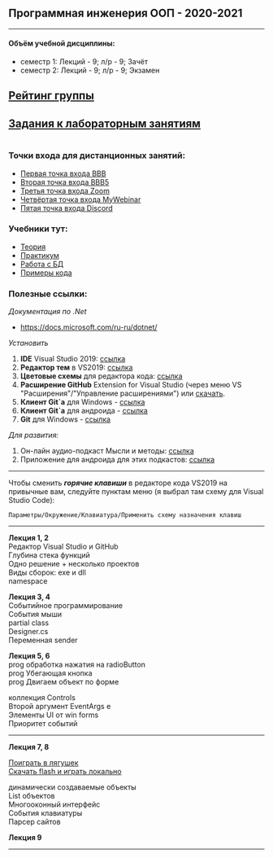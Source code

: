 ## Программная инженерия ООП - 2020-2021
 
--- 
#### Объём учебной дисциплины:
* семестр 1: Лекций - 9; л/р - 9; Зачёт  
* семестр 2: Лекций - 9; л/р - 9; Экзамен  

## [Рейтинг группы](https://docs.google.com/spreadsheets/d/1jlt7L5XOcl_6pemtFV1jxBUGUOMnAYvBJZn3uSk4uJQ/edit?usp=sharing)  

## [Задания к лабораторным занятиям](https://github.com/permCoding/CSharpOOP/blob/master/LABRAB.md)  


```

```


### **Точки входа для дистанционных занятий:**  
* [Первая точка входа BBB](https://bbb.psaa.ru/b/and-jcn-9at)  
* [Вторая точка входа BBB5](https://bbb5.psaa.ru/b/and-rqi-vdx)  
* [Третья точка входа Zoom](https://us04web.zoom.us/j/6931731236?pwd=T1lNamFoMjJtMHlSbWVKZHF2d3Qwdz09)  
* [Четвёртая точка входа MyWebinar](https://go.mywebinar.com/npkg-qmfz-cgsl-cdtw)  
* [Пятая точка входа Discord](https://discord.gg/8MnQJ3t)  

### **Учебники тут:**  
* [Теория](https://pcoding.ru/pdf/CSharpOOP.pdf)  
* [Практикум](https://pcoding.ru/pdf/CSharpJunior.pdf)  
* [Работа с БД](https://pcoding.ru/pdf/CSharpMySQL.pdf)  
* [Примеры кода](https://pcoding.ru/pdf/CSharpHelp.pdf)  

### **Полезные ссылки:**  
*Документация по .Net*  
- https://docs.microsoft.com/ru-ru/dotnet/  

*Установить*  
1) **IDE** Visual Studio 2019: [ссылка](https://visualstudio.microsoft.com/ru/vs/)  
2) **Редактор тем** в VS2019: [ссылка](https://marketplace.visualstudio.com/items?itemName=VisualStudioPlatformTeam.VisualStudio2019ColorThemeEditor)  
3) **Цветовые схемы** для редактора кода: [ссылка](https://studiostyl.es/)  
4) **Расширение GitHub** Extension for Visual Studio (через меню VS "Расширения"/"Управление расширениями") или [скачать](https://marketplace.visualstudio.com/items?itemName=GitHub.GitHubExtensionforVisualStudio).  
5) **Клиент Git`а** для Windows - [ссылка](https://central.github.com/deployments/desktop/desktop/latest/win32)  
6) **Клиент Git`а** для андроида - [ссылка](https://play.google.com/store/apps/details?id=com.thirtydegreesray.openhub&hl=en)  
7) **Git** для Windows - [ссылка](https://git-scm.com/)  

*Для развития:*  
1) Он-лайн аудио-подкаст Мысли и методы: [ссылка](https://soundcloud.com/mimpod)  
2) Приложение для андроида для этих подкастов: [ссылка](https://play.google.com/store/apps/details?id=com.soundcloud.android&hl=ru)  

---

Чтобы сменить ***горячие клавиши*** в редакторе кода VS2019 на привычные вам, следуйте пунктам меню (я выбрал там схему для Visual Studio Code):  
```
Параметры/Окружение/Клавиатура/Применить схему назначения клавиш  
```

---

**Лекция 1, 2**  
Редактор Visual Studio и GitHub  
Глубина стека функций  
Одно решение + несколько проектов  
Виды сборок: exe и dll  
namespace  

**Лекция 3, 4**  
Событийное программирование  
События мыши  
partial class  
Designer.cs  
Переменная sender  

**Лекция 5, 6**  
prog обработка нажатия на radioButton  
prog Убегающая кнопка  
prog Двигаем объект по форме  

коллекция Controls  
Второй аргумент EventArgs e  
Элементы UI от win forms  
Приоритет событий  

---  

**Лекция 7, 8**  

[Поиграть в лягушек](https://pcoding.ru/frog/frog.html)  
[Скачать flash и играть локально](https://github.com/permCoding/Magistr-2020/blob/master/images/frogs.swf)  

динамически создаваемые объекты  
List объектов  
Многооконный интерфейс  
События клавиатуры  
Парсер сайтов  

**Лекция 9**  

---  

